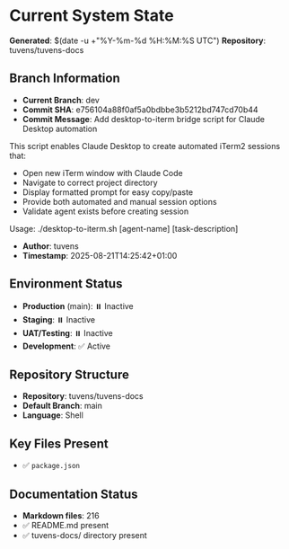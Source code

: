 # Current System State
**Generated**: $(date -u +"%Y-%m-%d %H:%M:%S UTC")
**Repository**: tuvens/tuvens-docs

## Branch Information
- **Current Branch**: dev
- **Commit SHA**: e756104a88f0af5a0bdbbe3b5212bd747cd70b44
- **Commit Message**: Add desktop-to-iterm bridge script for Claude Desktop automation

This script enables Claude Desktop to create automated iTerm2 sessions that:
- Open new iTerm window with Claude Code
- Navigate to correct project directory  
- Display formatted prompt for easy copy/paste
- Provide both automated and manual session options
- Validate agent exists before creating session

Usage: ./desktop-to-iterm.sh [agent-name] [task-description]
- **Author**: tuvens
- **Timestamp**: 2025-08-21T14:25:42+01:00

## Environment Status
- **Production** (main): ⏸️ Inactive
- **Staging**: ⏸️ Inactive
- **UAT/Testing**: ⏸️ Inactive
- **Development**: ✅ Active

## Repository Structure
- **Repository**: tuvens/tuvens-docs
- **Default Branch**: main
- **Language**: Shell

## Key Files Present
- ✅ `package.json`

## Documentation Status
- **Markdown files**: 216
- ✅ README.md present
- ✅ tuvens-docs/ directory present
